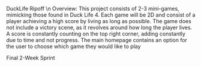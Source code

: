 DuckLife Ripoff
\n
Overview:
This project consists of 2-3 mini-games, mimicking those found in Duck Life 4.  Each game will be 2D and consist of a player achieving a high score by living as long as possible.  The game does not include a victory scene, as it revolves around how long the player lives.  A score is constantly counting on the top right corner, adding constantly due to time and not progress.  The main homepage contains an option for the user to choose which game they would like to play







Final 2-Week Sprint

